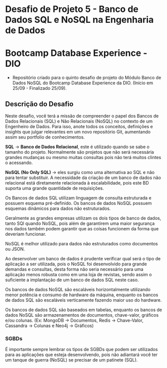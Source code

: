 # Desafio de Projeto 5 - Banco de Dados SQL e NoSQL na Engenharia de Dados

# Bootcamp Database Experience - DIO

- Repositório criado para o quinto desafio de projeto do Módulo Banco de Dados NoSQL do Bootcamp Database Experience da DIO. (Início em 25/09  - Finalizado 25/09).

## Descrição do Desafio

  Neste desafio, você terá a missão de compreender o papel dos Bancos de Dados Relacionais (SQL) e Não Relacionais (NoSQL) no contexto de um Engenheiro de Dados. Para isso, anote todos os conceitos, definições e insights que julgar relevantes em um novo repositório Git, aumentando assim seu portfolio de conhecimentos.

**SQL** → **Banco de Dados Relacional**, este é utilizado quando se sabe o tamanho do projeto. Normalmente são projetos que não será necessária grandes mudanças ou mesmo muitas consultas pois não terá muitos clintes o acessando.

**NoSQL (No Only SQL)** → eles surgiu como uma alternativa ao SQL e
 não para tentar substituir. A necessidade da criação de um banco de dados não relacional está diretamente relacionada à escalabilidade, pois este BD suporta uma grande quantidade de requisições.

Os Bancos de dados SQL utilizam linguagem de consulta estruturada e possuem esquema pré-definido. Os bancos de dados NoSQL possuem esquemas dinâmicos para dados não estruturados.

Geralmente as grandes empresas utilizam os dois tipos de banco de dados, tanto SQl quando NoSQL, pois além de garantirem uma maior segurança nos dados também podem garantir que as coisas funcionem da forma que deveriam funcionar.

NoSQL é melhor utilizado para dados não estruturados como documentos ou JSON.

Ao desenvolver um banco de dados é prudente verificar qual será o tipo de aplicação a ser utilizada, pois o NoSQL foi desenvolvido para grande demandas e consultas, desta forma não seria necessário para uma aplicação menos robusta como em uma loja de revistas, sendo assim o suficiente a implantação de um banco de dados SQL neste caso.

Os bancos de dados NoSQL são escaláveis ​​horizontalmente 
utilizando menor potência e consumo de hardware da máquina, enquanto os bancos de dados SQL são escaláveis ​​verticamente fazendo maior uso do 
hardware.

Os bancos de dados SQL são baseados em tabelas, enquanto 
os bancos de dados NoSQL são armazenamentos de documentos, chave-valor, gráficos e/ou colunas. (Ex: MongoDB → Documentos, Redis → Chave-Valor, Cassandra → Colunas e Neo4j → Gráficos)

### SGBDs

É importante sempre lembrar os tipos de SGBDs que podem ser utilizados para as aplicações que esteja desenvolvendo, pois não adiantará você ter um tanque de guerra (NoSQL) se precisar de um patinete (SQL).
